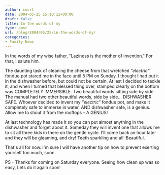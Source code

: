 ```yaml
---
author: court
date: 2004-05-25 15:10:12+00:00
draft: false
title: In the words of my
type: post
url: /blog/2004/05/25/in-the-words-of-my/
categories:
- Family News
---
```


In the words of my wise father, "Laziness is the mother of invention."  For that, I salute him.

The daunting task of cleaning the cheese from that wretched _"electric"_ fondue pot stared me in the face until 5 PM on Sunday.  I thought I had put it in the dishwasher before, but could not be certain.  At last I decided to tackle it, and when I turned that blessed thing over, stamped clearly on the bottom was COMPLETELY IMMERSIBLE.  Two beautiful words sitting side by side.  The manual had two other beautiful words, side by side... DISHWASHER SAFE. Whoever decided to invent my _"electric"_ fondue pot, and make it completely safe to immerse in water, AND dishwasher safe, is a genius.  Allow me to shout it from the rooftops - A GENIUS!

At last technology has made it so you can put almost anything in the dishwasher and forget about it.  Someday they will invent one that allows me to sit all three kids in there on the gentle cycle.  I'll come back an hour later and they will be gleaming, and dry!  Teeth sparkling and all!  Beautiful.

That's all for now.  I'm sure I will have another tip on how to prevent exerting yourself too much, soon.

PS - Thanks for coming on Saturday everyone.  Seeing how clean up was so easy, Lets do it again soon!
